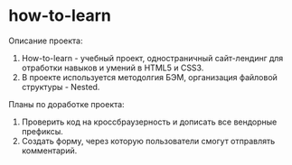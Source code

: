 # how-to-learn
Описание проекта:
1. How-to-learn - учебный проект, одностраничный сайт-лендинг для отработки навыков и умений в HTML5 и CSS3.
2. В проекте используется методолгия БЭМ, организация файловой структуры  - Nested.

Планы по доработке проекта:
1. Проверить код на кроссбраузерность и дописать все вендорные префиксы.
2. Создать форму, через которую пользователи смогут отправлять комментарий.
